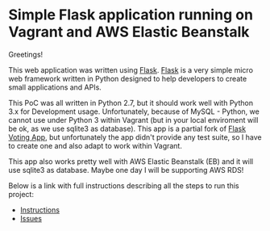 # Simple Flask application running on Vagrant and AWS Elastic Beanstalk

Greetings!

This web application was written using <a href="http://flask.pocoo.org/docs/1.0/">Flask</a>. <a href="http://flask.pocoo.org/docs/1.0/">Flask</a> is a very simple micro web framework written in Python designed to help developers to create small applications and APIs.

This PoC was all written in Python 2.7, but it should work well with Python 3.x for Development usage. Unfortunately, because of MySQL - Python, we cannot use under Python 3 within Vagrant (but in your local enviroment will be ok, as we use sqlite3 as database). This app is a partial fork of <a href=" https://github.com/kalise/flask-vote-app/">Flask Voting App</a>, but unfortunately the app didn't provide any test suite, so I have to create one and also adapt to work within Vagrant.

This app also works pretty well with AWS Elastic Beanstalk (EB) and it will use sqlite3 as database. Maybe one day I will be supporting AWS RDS!

Below is a link with full instructions describing all the steps to run this project:

- [Instructions](INSTRUCTIONS.md) 
- [Issues](ISSUES.md) 
